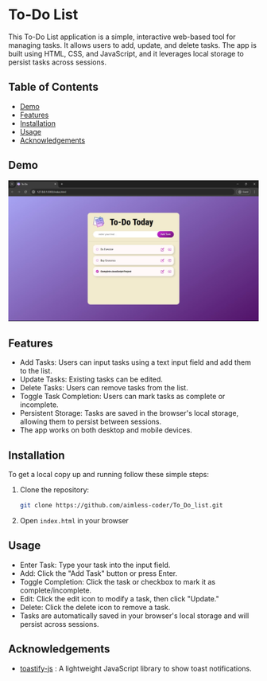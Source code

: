# To-Do List

This To-Do List application is a simple, interactive web-based tool for managing tasks. It allows users to add, update, and delete tasks. The app is built using HTML, CSS, and JavaScript, and it leverages local storage to persist tasks across sessions.

## Table of Contents

- [Demo](#demo)
- [Features](#features)
- [Installation](#installation)
- [Usage](#usage)
- [Acknowledgements](#acknowledgements)
  
## Demo

![To-Do List Screenshot](Screenshot.jpg)






## Features

- Add Tasks: Users can input tasks using a text input field and add them to the list.
- Update Tasks: Existing tasks can be edited.
- Delete Tasks: Users can remove tasks from the list.
- Toggle Task Completion: Users can mark tasks as complete or incomplete.
- Persistent Storage: Tasks are saved in the browser's local storage, allowing them to persist between sessions.
- The app works on both desktop and mobile devices.

## Installation

To get a local copy up and running follow these simple steps:

1. Clone the repository:
   ```sh
   git clone https://github.com/aimless-coder/To_Do_list.git
   ```

2. Open `index.html` in your browser

    
## Usage

- Enter Task: Type your task into the input field.
- Add: Click the "Add Task" button or press Enter.
- Toggle Completion: Click the task or checkbox to mark it as complete/incomplete.
- Edit: Click the edit icon to modify a task, then click "Update."
- Delete: Click the delete icon to remove a task.
- Tasks are automatically saved in your browser's local storage and will persist across sessions.




## Acknowledgements

 - [toastify-js](https://github.com/apvarun/toastify-js) : A lightweight JavaScript library to show toast notifications.


